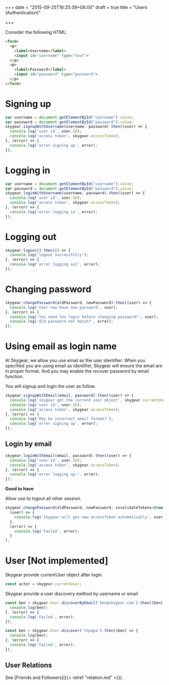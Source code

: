 +++
date = "2015-09-25T18:25:39+08:00"
draft = true
title = "Users (Authentication)"

+++

Consider the following HTML:

```html
<form>
  <p>
    <label>Username</label>
    <input id="username" type="text">
  </p>
  <p>
    <label>Password</label>
    <input id="password" type="password">
  </p>
</form>
```

# Signing up

```js
var username = document.getElementById("username").value;
var password = document.getElementById("password").value;
skygear.signupWithUsername(username, password).then((user) => {
  console.log('user id', user.ID);
  console.log('access token', skygear.accessToken);
}, (error) => {
  console.log('error signing up', error);
});
```

# Logging in

```js
var username = document.getElementById("username").value;
var password = document.getElementById("password").value;
skygear.loginWithUsername(username, password).then((user) => {
  console.log('user id', user.ID);
  console.log('access token', skygear.accessToken);
}, (error) => {
  console.log('error logging in', error);
});
```

# Logging out

```js
skygear.logout().then(() => {
  console.log('logout successfully');
}, (error) => {
  console.log('error logging out', error);
});
```

# Changing password

``` javascript
skygear.changePassword(oldPassword, newPassword).then((user) => {
  console.log('User now have new password', user);
}, (error) => {
  console.log('You need too login before changing password!', user);
  console.log('Old password not match?', error);
});
```

# Using email as login name

At Skygear, we allow you use email as the user identifier. When you specified
you are using email as identifier, Skygear will ensure the email are in proper
format. And you may enable the recover password by email function. 

You will signup and login the user as follow.

``` javascript
skygear.signupWithEmail(email, password).then((user) => {
  console.log('skygear get the current user object', skygear.currentUser)
  console.log('user id', user.ID);
  console.log('access token', skygear.accessToken);
}, (error) => {
  console.log('May be incorrect email format?');
  console.log('error signing up', error);
});
```

## Login by email

``` javascript
skygear.loginWithEmail(email, password).then((user) => {
  console.log('user id', user.ID);
  console.log('access token', skygear.accessToken);
}, (error) => {
  console.log('error logging up:', error);
});
```

__Good to have__

Allow use to logout all other session.

``` javascript
skygear.changePassword(oldPassword, newPassword, invalidateTokens=true).then(
  (user) => {
    console.log('skygear will got new accessToken automatically', user);
  },
  (error) => {
    console.log('Failed', error);
  }
);
```

# User **[Not implemented]**

Skygear provide currentUser object after login.

``` javascript
const actor = skygear.currentUser;

```

Skygear provide a user discovery method by username or email

``` javascript
const ben = skygear.User.discoverByEmail('ben@skygear.com').then((ben) => {
  console.log(ben);
}, (error) => {
  console.log('Failed', error);
});
```

``` javascript
const ben = skygear.User.discover('chpapa').then((ben) => {
  console.log(ben);
}, (error) => {
  console.log('Failed', error);
});
```

## User Relations

See [Friends and Followers]({{< relref "relation.md" >}}).
